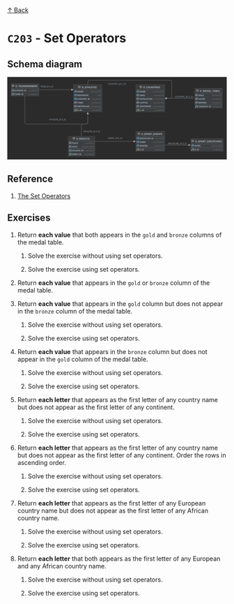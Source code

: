 [↑ Back](./README.md)

# `C203` - Set Operators

## Schema diagram

![Schema diagram](./img/olympics-schema.png)

## Reference

1. [The Set Operators](https://docs.oracle.com/en/database/oracle/oracle-database/21/sqlrf/The-UNION-ALL-INTERSECT-MINUS-Operators.html)

## Exercises

1. Return **each value** that both appears in the `gold` and `bronze` columns of the medal table.

   1. Solve the exercise without using set operators.

   1. Solve the exercise using set operators.

2. Return **each value** that appears in the `gold` or `bronze` column of the medal table.

3. Return **each value** that appears in the `gold` column but does not appear in the `bronze` column of the medal table.

   1. Solve the exercise without using set operators.
   
   1. Solve the exercise using set operators.

1. Return **each value** that appears in the `bronze` column but does not appear in the `gold` column of the medal table.

   1. Solve the exercise without using set operators.

   1. Solve the exercise using set operators.

1. Return **each letter** that appears as the first letter of any country name but does not appear as the first letter of any continent.

   1. Solve the exercise without using set operators. 

   1. Solve the exercise using set operators.

1. Return **each letter** that appears as the first letter of any country name but does not appear as the first letter of any continent. Order the rows in ascending order.

   1. Solve the exercise without using set operators.

   1. Solve the exercise using set operators.

1. Return **each letter** that appears as the first letter of any European country name but does not appear as the first letter of any African country name.

   1. Solve the exercise without using set operators.

   1. Solve the exercise using set operators.

1. Return **each letter** that both appears as the first letter of any European and any African country name.

   1. Solve the exercise without using set operators.

   1. Solve the exercise using set operators.